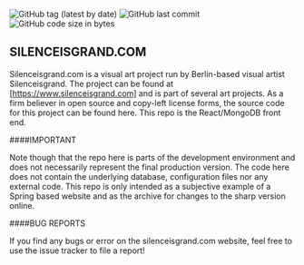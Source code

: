 ![GitHub tag (latest by date)](https://img.shields.io/github/v/tag/mydogspies/silenceisgrand-front) ![GitHub last commit](https://img.shields.io/github/last-commit/mydogspies/silenceisgrand-front) ![GitHub code size in bytes](https://img.shields.io/github/languages/code-size/mydogspies/silenceisgrand-front)
## SILENCEISGRAND.COM

Silenceisgrand.com is a visual art project run by Berlin-based visual artist Silenceisgrand.
The project can be found at [https://www.silenceisgrand.com] and is part of several art
projects. As a firm believer in open source and copy-left license forms, the source code for
this project can be found here. This repo is the React/MongoDB front end.

####IMPORTANT

Note though that the repo here is parts of the development
environment and does not necessarily represent the final production version. The code here does not
contain the underlying database, configuration files nor any external code. This repo is only intended
as a subjective example of a Spring based website and as the archive for changes to
the sharp version online.

####BUG REPORTS

If you find any bugs or error on the silenceisgrand.com website, feel free to use the issue tracker
to file a report!
